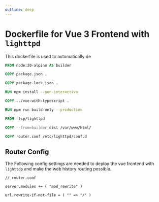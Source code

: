 ```yaml
---
outline: deep
---
```


# Dockerfile for Vue 3 Frontend with `lighttpd`

This dockerfile is used to automatically de

```dockerfile
FROM node:20-alpine AS builder

COPY package.json .

COPY package-lock.json .

RUN npm install --non-interactive

COPY ../vue-with-typescript .

RUN npm run build-only --production

FROM rtsp/lighttpd

COPY --from=builder dist /var/www/html/

COPY router.conf /etc/lighttpd/conf.d
```

## Router Config

The Following config settings are needed to deploy the vue frontend with `lighttdp` and make the web history
routing possible.

```
// router.conf

server.modules += ( "mod_rewrite" )

url.rewrite-if-not-file = ( "" => "/" )
```